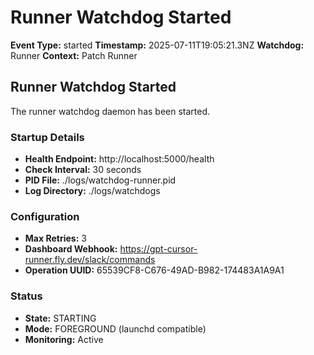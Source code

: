 # Runner Watchdog Started

**Event Type:** started
**Timestamp:** 2025-07-11T19:05:21.3NZ
**Watchdog:** Runner
**Context:** Patch Runner


## Runner Watchdog Started

The runner watchdog daemon has been started.

### Startup Details
- **Health Endpoint:** http://localhost:5000/health
- **Check Interval:** 30 seconds
- **PID File:** ./logs/watchdog-runner.pid
- **Log Directory:** ./logs/watchdogs

### Configuration
- **Max Retries:** 3
- **Dashboard Webhook:** https://gpt-cursor-runner.fly.dev/slack/commands
- **Operation UUID:** 65539CF8-C676-49AD-B982-174483A1A9A1

### Status
- **State:** STARTING
- **Mode:** FOREGROUND (launchd compatible)
- **Monitoring:** Active


